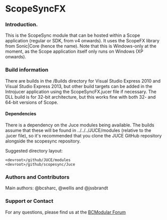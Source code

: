 ScopeSyncFX
===========
### Introduction.
This is the ScopeSync module that can be hosted within a Scope application (regular or SDK, from v4 onwards). It uses the ScopeFX library from Sonic|Core (hence the name). Note that this is Windows-only at the moment, as the Scope application itself only runs on Windows (XP onwards).

### Build information
There are builds in the /Builds directory for Visual Studio Express 2010 and Visual Studio Express 2013, but other build targets can be added in the Introjucer application using the ScopeSyncFX.jucer file if necessary. The DLL build is for 32-bit architecture, but this works fine with both 32- and 64-bit versions of Scope.

#### Dependencies
There is a dependency on the Juce modules being available. The builds assume that these will be found in ../../../JUCE/modules (relative to the .jucer file), so it's recommended that you clone the JUCE GitHub repository alongside the scopesync repository.

Suggested directory layout:
```
<devroot>/github/JUCE/modules
<devroot>/github/scopesync/Juce
```

### Authors and Contributors
Main authors: @bcsharc, @wellis and @jssbrandt

### Support or Contact
For any questions, please find us at the [BCModular Forum](http://www.bcmodular.co.uk/forum/)